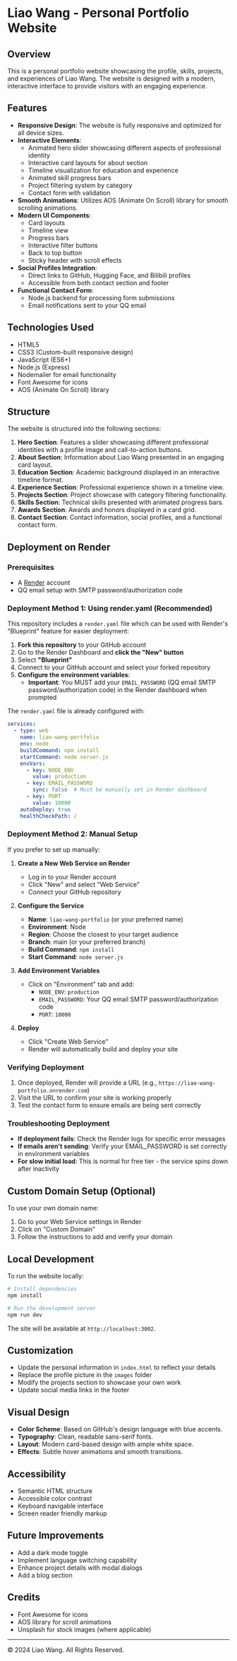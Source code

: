 # Liao Wang - Personal Portfolio Website

## Overview
This is a personal portfolio website showcasing the profile, skills, projects, and experiences of Liao Wang. The website is designed with a modern, interactive interface to provide visitors with an engaging experience.

## Features
- **Responsive Design**: The website is fully responsive and optimized for all device sizes.
- **Interactive Elements**: 
  - Animated hero slider showcasing different aspects of professional identity
  - Interactive card layouts for about section
  - Timeline visualization for education and experience
  - Animated skill progress bars
  - Project filtering system by category
  - Contact form with validation
- **Smooth Animations**: Utilizes AOS (Animate On Scroll) library for smooth scrolling animations.
- **Modern UI Components**:
  - Card layouts
  - Timeline view
  - Progress bars
  - Interactive filter buttons
  - Back to top button
  - Sticky header with scroll effects
- **Social Profiles Integration**:
  - Direct links to GitHub, Hugging Face, and Bilibili profiles
  - Accessible from both contact section and footer
- **Functional Contact Form**:
  - Node.js backend for processing form submissions
  - Email notifications sent to your QQ email

## Technologies Used
- HTML5
- CSS3 (Custom-built responsive design)
- JavaScript (ES6+)
- Node.js (Express)
- Nodemailer for email functionality
- Font Awesome for icons
- AOS (Animate On Scroll) library

## Structure
The website is structured into the following sections:
1. **Hero Section**: Features a slider showcasing different professional identities with a profile image and call-to-action buttons.
2. **About Section**: Information about Liao Wang presented in an engaging card layout.
3. **Education Section**: Academic background displayed in an interactive timeline format.
4. **Experience Section**: Professional experience shown in a timeline view.
5. **Projects Section**: Project showcase with category filtering functionality.
6. **Skills Section**: Technical skills presented with animated progress bars.
7. **Awards Section**: Awards and honors displayed in a card grid.
8. **Contact Section**: Contact information, social profiles, and a functional contact form.

## Deployment on Render

### Prerequisites
- A [Render](https://render.com/) account
- QQ email setup with SMTP password/authorization code

### Deployment Method 1: Using render.yaml (Recommended)
This repository includes a `render.yaml` file which can be used with Render's "Blueprint" feature for easier deployment:

1. **Fork this repository** to your GitHub account
2. Go to the Render Dashboard and **click the "New" button**
3. Select **"Blueprint"**
4. Connect to your GitHub account and select your forked repository
5. **Configure the environment variables**:
   - **Important**: You MUST add your `EMAIL_PASSWORD` (QQ email SMTP password/authorization code) in the Render dashboard when prompted

The `render.yaml` file is already configured with:
```yaml
services:
  - type: web
    name: liao-wang-portfolio
    env: node
    buildCommand: npm install
    startCommand: node server.js
    envVars:
      - key: NODE_ENV
        value: production
      - key: EMAIL_PASSWORD
        sync: false  # Must be manually set in Render dashboard
      - key: PORT
        value: 10000
    autoDeploy: true
    healthCheckPath: /
```

### Deployment Method 2: Manual Setup
If you prefer to set up manually:

1. **Create a New Web Service on Render**
   - Log in to your Render account
   - Click "New" and select "Web Service"
   - Connect your GitHub repository

2. **Configure the Service**
   - **Name**: `liao-wang-portfolio` (or your preferred name)
   - **Environment**: Node
   - **Region**: Choose the closest to your target audience
   - **Branch**: main (or your preferred branch)
   - **Build Command**: `npm install`
   - **Start Command**: `node server.js`

3. **Add Environment Variables**
   - Click on "Environment" tab and add:
     - `NODE_ENV`: `production`
     - `EMAIL_PASSWORD`: Your QQ email SMTP password/authorization code
     - `PORT`: `10000`

4. **Deploy**
   - Click "Create Web Service"
   - Render will automatically build and deploy your site

### Verifying Deployment
1. Once deployed, Render will provide a URL (e.g., `https://liao-wang-portfolio.onrender.com`)
2. Visit the URL to confirm your site is working properly
3. Test the contact form to ensure emails are being sent correctly

### Troubleshooting Deployment
- **If deployment fails**: Check the Render logs for specific error messages
- **If emails aren't sending**: Verify your EMAIL_PASSWORD is set correctly in environment variables
- **For slow initial load**: This is normal for free tier - the service spins down after inactivity

## Custom Domain Setup (Optional)
To use your own domain name:
1. Go to your Web Service settings in Render
2. Click on "Custom Domain"
3. Follow the instructions to add and verify your domain

## Local Development
To run the website locally:

```bash
# Install dependencies
npm install

# Run the development server
npm run dev
```

The site will be available at `http://localhost:3002`.

## Customization
- Update the personal information in `index.html` to reflect your details
- Replace the profile picture in the `images` folder
- Modify the projects section to showcase your own work
- Update social media links in the footer

## Visual Design
- **Color Scheme**: Based on GitHub's design language with blue accents.
- **Typography**: Clean, readable sans-serif fonts.
- **Layout**: Modern card-based design with ample white space.
- **Effects**: Subtle hover animations and smooth transitions.

## Accessibility
- Semantic HTML structure
- Accessible color contrast
- Keyboard navigable interface
- Screen reader friendly markup

## Future Improvements
- Add a dark mode toggle
- Implement language switching capability
- Enhance project details with modal dialogs
- Add a blog section

## Credits
- Font Awesome for icons
- AOS library for scroll animations
- Unsplash for stock images (where applicable)

---

© 2024 Liao Wang. All Rights Reserved. 